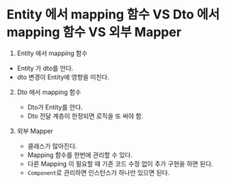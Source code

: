 # Entity 에서 mapping 함수 VS Dto 에서 mapping 함수 VS 외부 Mapper
1. Entity 에서 mapping 함수
  - Entity 가 dto를 안다.
  - dto 변경이 Entity에 영향을 미친다.

2. Dto 에서 mapping 함수
    - Dto가 Entity를 안다.
    - Dto 전달 계층이 한정되면 로직을 또 써야 함.

3. 외부 Mapper
    - 클래스가 많아진다.
    - Mapping 함수를 한번에 관리할 수 있다.
    - 다른 Mapping 이 필요할 때 기존 코드 수정 없이 추가 구현을 하면 된다.
    - `Component`로 관리하면 인스턴스가 하나만 있으면 된다.